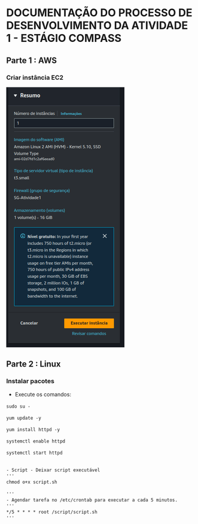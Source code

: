 # DOCUMENTAÇÃO DO PROCESSO  DE DESENVOLVIMENTO DA ATIVIDADE 1 - ESTÁGIO COMPASS

## Parte 1 : AWS

### Criar instância EC2

![Imagem mostrando o resumo de criação da EC2 onde é possível verificar os requisitos da atividade](./assets/EC2_resumo_criacao.png)

## Parte 2 : Linux

### Instalar pacotes

- Execute os comandos:
  
`sudo su -`

`yum update -y`

`yum install httpd -y`

`systemctl enable httpd`

`systemctl start httpd`

``` 

- Script - Deixar script executável
'''
chmod o+x script.sh 

'''
- Agendar tarefa no /etc/crontab para executar a cada 5 minutos.
'''
*/5 * * * * root /script/script.sh
'''
